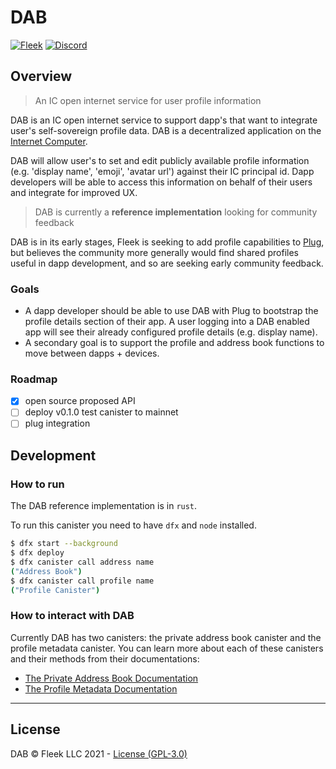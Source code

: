 # DAB

[![Fleek](https://img.shields.io/badge/Made%20by-Fleek-blue)](https://fleek.co/)
[![Discord](https://img.shields.io/badge/Discord-Channel-blue)](https://discord.gg/yVEcEzmrgm)

## Overview

> An IC open internet service for user profile information

DAB is an IC open internet service to support dapp's that want to integrate user's self-sovereign profile data. DAB is a decentralized application on the [Internet Computer](https://dfinity.org).

DAB will allow user's to set and edit publicly available profile information (e.g. 'display name', 'emoji', 'avatar url') against their IC principal id. Dapp developers will be able to access this information on behalf of their users and integrate for improved UX.

> DAB is currently a **reference implementation** looking for community feedback

DAB is in its early stages, Fleek is seeking to add profile capabilities to [Plug](https://github.com/psychedelic/plug), but believes the community more generally would find shared profiles useful in dapp development, and so are seeking early community feedback.

### Goals

* A dapp developer should be able to use DAB with Plug to bootstrap the profile details section of their app. A user logging into a DAB enabled app will see their already configured profile details (e.g. display name).
* A secondary goal is to support the profile and address book functions to move between dapps + devices.

### Roadmap

* [x] open source proposed API
* [ ] deploy v0.1.0 test canister to mainnet
* [ ] plug integration

## Development

### How to run

The DAB reference implementation is in `rust`.

To run this canister you need to have `dfx` and `node` installed.

``` bash
$ dfx start --background
$ dfx deploy
$ dfx canister call address name
("Address Book")
$ dfx canister call profile name
("Profile Canister")
```

### How to interact with DAB

Currently DAB has two canisters: the private address book canister and the profile metadata canister. You can learn more about each of these canisters and their methods from their documentations:
- [The Private Address Book Documentation](https://github.com/Psychedelic/dab/tree/main/address)
- [The Profile Metadata Documentation](https://github.com/Psychedelic/dab/tree/main/profile)

----

## License

DAB © Fleek LLC 2021 - [License (GPL-3.0)](https://github.com/Psychedelic/dab/blob/main/LICENSE)
